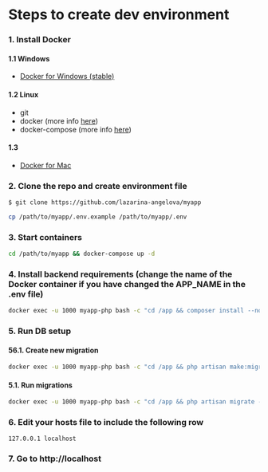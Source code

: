 # Steps to create dev environment

### 1. Install Docker

#### 1.1 Windows
- [Docker for Windows (stable)](https://docs.docker.com/docker-for-windows/install/#download-docker-for-windows)


#### 1.2 Linux
- git
- docker (more info [here](https://docs.docker.com/engine/installation/))
- docker-compose (more info [here](https://docs.docker.com/compose/install/#install-as-a-container))

#### 1.3 
- [Docker for Mac](https://docs.docker.com/docker-for-mac/install/)


### 2. Clone the repo and create environment file
```bash
$ git clone https://github.com/lazarina-angelova/myapp
```

```bash
cp /path/to/myapp/.env.example /path/to/myapp/.env
```

### 3. Start containers
```bash
cd /path/to/myapp && docker-compose up -d
```

### 4. Install backend requirements (change the name of the Docker container if you have changed the APP_NAME in the .env file)
```bash
docker exec -u 1000 myapp-php bash -c "cd /app && composer install --no-ansi -o -n"
```

### 5. Run DB setup

#### 56.1. Create new migration
```bash
docker exec -u 1000 myapp-php bash -c "cd /app && php artisan make:migration {Migration Name}"
```

#### 5.1. Run migrations
```bash
docker exec -u 1000 myapp-php bash -c "cd /app && php artisan migrate --force"
```

### 6. Edit your hosts file to include the following row
`127.0.0.1 localhost`

### 7. Go to http://localhost

